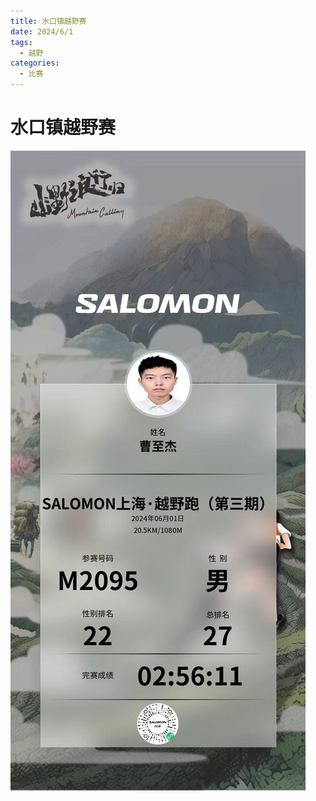```yaml
---
title: 水口镇越野赛
date: 2024/6/1
tags:
  - 越野
categories:
  - 比赛
---
```


# 水口镇越野赛

<img src="../img/6.jpg"/>
